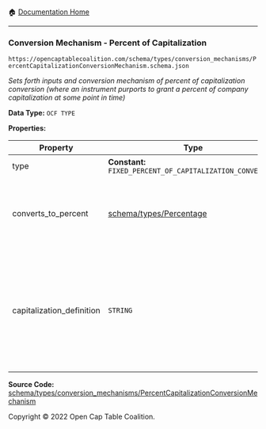 :house: [Documentation Home](../../../../)

---

### Conversion Mechanism - Percent of Capitalization

`https://opencaptablecoalition.com/schema/types/conversion_mechanisms/PercentCapitalizationConversionMechanism.schema.json`

_Sets forth inputs and conversion mechanism of percent of capitalization conversion (where an instrument purports to grant a percent of company capitalization at some point in time)_

**Data Type:** `OCF TYPE`

**Properties:**

| Property                  | Type                                                           | Description                                                                                                                    | Required   |
| ------------------------- | -------------------------------------------------------------- | ------------------------------------------------------------------------------------------------------------------------------ | ---------- |
| type                      | **Constant:** `FIXED_PERCENT_OF_CAPITALIZATION_CONVERSION`     | Scalar Constant                                                                                                                | `REQUIRED` |
| converts_to_percent       | [schema/types/Percentage](../../../schema/types/Percentage.md) | What percentage of the company capitalization does this convert to                                                             | `REQUIRED` |
| capitalization_definition | `STRING`                                                       | How is company capitalization defined for purposes of conversion? If possible, include the legal language from the instrument. | -          |

**Source Code:** [schema/types/conversion_mechanisms/PercentCapitalizationConversionMechanism](../../../../schema/types/conversion_mechanisms/PercentCapitalizationConversionMechanism.schema.json)

Copyright © 2022 Open Cap Table Coalition.
